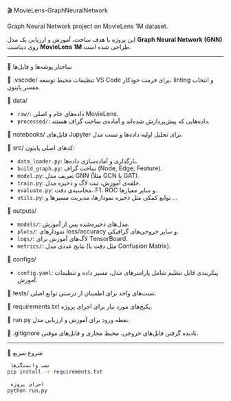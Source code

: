 🎬 MovieLens-GraphNeuralNetwork

Graph Neural Network project on MovieLens 1M dataset.

این پروژه با هدف ساخت، آموزش و ارزیابی یک مدل **Graph Neural Network (GNN)** روی دیتاست **MovieLens 1M** طراحی شده است.

---

📁 ساختار پوشه‌ها و فایل‌ها

🔹 .vscode/
تنظیمات محیط توسعه VS Code برای فرمت خودکار، linting و انتخاب مفسر پایتون.

🔹 data/

- `raw/`: داده‌های خام و اصلی MovieLens.
- `processed/`: داده‌هایی که پیش‌پردازش شده‌اند و آماده‌ی ساخت گراف هستند.

🔹 notebooks/
فایل‌های Jupyter برای تحلیل اولیه داده‌ها و تست مدل.

🔹 src/
کدهای اصلی پایتون:

- `data_loader.py`: بارگذاری و آماده‌سازی داده‌ها.
- `build_graph.py`: ساخت گراف (Node, Edge, Feature).
- `model.py`: تعریف مدل GNN (مثلاً GCN یا GAT).
- `train.py`: حلقه‌ی آموزش، ثبت لاگ و ذخیره مدل.
- `evaluate.py`: محاسبه‌ی دقت، F1، ROC و سایر معیارها.
- `utils.py`: توابع کمکی مثل ذخیره نمودارها، مدیریت مسیرها و ...

🔹 outputs/

- `models/`: مدل‌های ذخیره‌شده پس از آموزش.
- `plots/`: نمودارهای loss/accuracy و سایر خروجی‌های گرافیکی.
- `logs/`: لاگ‌های آموزش برای TensorBoard.
- `metrics/`: نتایج عددی مدل (مثل دقت یا Confusion Matrix).

🔹 configs/

- `config.yaml`: پیکربندی قابل تنظیم شامل پارامترهای مدل، مسیر داده و تنظیمات آموزش.

🔹 tests/
تست‌های واحد برای اطمینان از درستی توابع اصلی.

🔹 requirements.txt
پکیج‌های مورد نیاز برای اجرای پروژه.

🔹 run.py
نقطه ورود برای آموزش و ارزیابی مدل.

🔹 .gitignore
نادیده گرفتن فایل‌های خروجی، محیط مجازی و فایل‌های موقتی.

---

🚀 شروع سریع

```bash
 نصب وابستگی‌ها
pip install -r requirements.txt

 اجرای پروژه
python run.py
```
